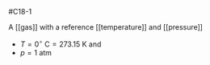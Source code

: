 #C18-1 

A [[gas]] with a reference [[temperature]] and [[pressure]]

- $T=0^\circ \text{ C} = 273.15 \text{ K}$ and 
- $p=1 \text{ atm}$

